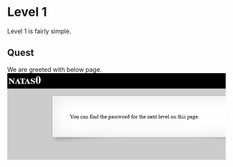 # Level 1
Level 1 is fairly simple. 

## Quest 
We are greeted with below page.
![Level1 Image](./images/Level1.png)

